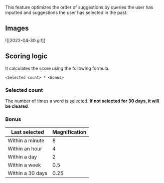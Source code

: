 This feature optimizes the order of suggestions by queries the user has inputted and suggestions the user has selected in the past.

## Images

![[2022-04-30.gif]]

## Scoring logic

It calculates the score using the following formula.

```
<Selected count> * <Bonus>
```

### Selected count

The number of times a word is selected. **If not selected for 30 days, it will be cleared**.

### Bonus

| Last selected    | Magnification |
| ---------------- | ------------- |
| Within a minute  | 8             |
| Within an hour   | 4             |
| Within a day     | 2             |
| Within a week    | 0.5           |
| Within a 30 days | 0.25          |
